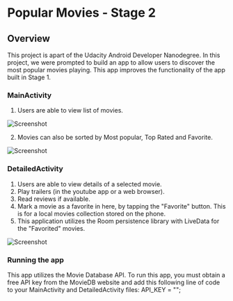 # Popular Movies - Stage 2

## Overview
This project is apart of the Udacity Android Developer Nanodegree. In this project, we were prompted to build an app to allow users to discover the most popular movies playing. This app improves the functionality of the app built in Stage 1.

### MainActivity
1. Users are able to view list of movies.

![Screenshot](https://github.com/akash-starvin/PopularMovies/blob/master/Screenshots/Screenshot_main_list.jpg)

2. Movies can also be sorted by Most popular, Top Rated and Favorite.

![Screenshot](https://github.com/akash-starvin/PopularMovies/blob/master/Screenshots/Screenshot_sort.jpg)

### DetailedActivity
1. Users are able to view details of a selected movie.
2. Play trailers (in the youtube app or a web browser).
3. Read reviews if available.
4. Mark a movie as a favorite in here, by tapping the "Favorite" button. This is for a local movies collection stored on the phone.
5. This application utilizes the Room persistence library with LiveData for the "Favorited" movies.

![Screenshot](https://github.com/akash-starvin/PopularMovies/blob/master/Screenshots/Screenshot_deatil.jpg)

### Running the app
This app utilizes the Movie Database API. To run this app, you must obtain a free API key from the MovieDB website and add this following line of code to your MainActivity and DetailedActivity files:
API_KEY = "";
